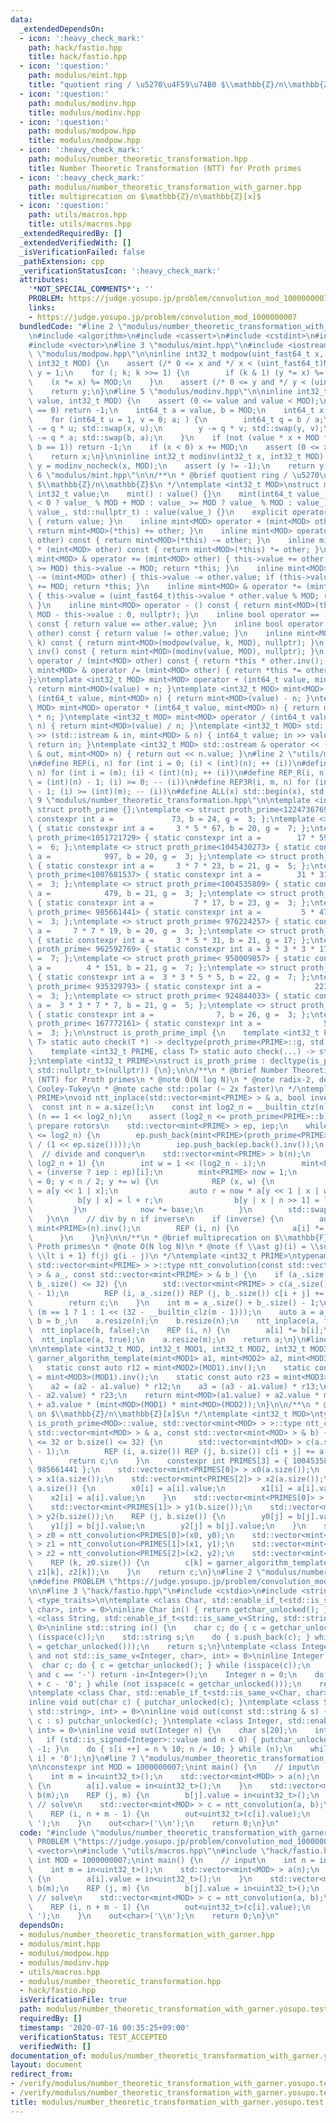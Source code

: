 ```yaml
---
data:
  _extendedDependsOn:
  - icon: ':heavy_check_mark:'
    path: hack/fastio.hpp
    title: hack/fastio.hpp
  - icon: ':question:'
    path: modulus/mint.hpp
    title: "quotient ring / \u5270\u4F59\u74B0 $\\mathbb{Z}/n\\mathbb{Z}$"
  - icon: ':question:'
    path: modulus/modinv.hpp
    title: modulus/modinv.hpp
  - icon: ':question:'
    path: modulus/modpow.hpp
    title: modulus/modpow.hpp
  - icon: ':heavy_check_mark:'
    path: modulus/number_theoretic_transformation.hpp
    title: Number Theoretic Transformation (NTT) for Proth primes
  - icon: ':heavy_check_mark:'
    path: modulus/number_theoretic_transformation_with_garner.hpp
    title: multiprecation on $\mathbb{Z}/n\mathbb{Z}[x]$
  - icon: ':question:'
    path: utils/macros.hpp
    title: utils/macros.hpp
  _extendedRequiredBy: []
  _extendedVerifiedWith: []
  _isVerificationFailed: false
  _pathExtension: cpp
  _verificationStatusIcon: ':heavy_check_mark:'
  attributes:
    '*NOT_SPECIAL_COMMENTS*': ''
    PROBLEM: https://judge.yosupo.jp/problem/convolution_mod_1000000007
    links:
    - https://judge.yosupo.jp/problem/convolution_mod_1000000007
  bundledCode: "#line 2 \"modulus/number_theoretic_transformation_with_garner.hpp\"\
    \n#include <algorithm>\n#include <cassert>\n#include <cstdint>\n#include <tuple>\n\
    #include <vector>\n#line 3 \"modulus/mint.hpp\"\n#include <iostream>\n#line 4\
    \ \"modulus/modpow.hpp\"\n\ninline int32_t modpow(uint_fast64_t x, uint64_t k,\
    \ int32_t MOD) {\n    assert (/* 0 <= x and */ x < (uint_fast64_t)MOD);\n    uint_fast64_t\
    \ y = 1;\n    for (; k; k >>= 1) {\n        if (k & 1) (y *= x) %= MOD;\n    \
    \    (x *= x) %= MOD;\n    }\n    assert (/* 0 <= y and */ y < (uint_fast64_t)MOD);\n\
    \    return y;\n}\n#line 5 \"modulus/modinv.hpp\"\n\ninline int32_t modinv_nocheck(int32_t\
    \ value, int32_t MOD) {\n    assert (0 <= value and value < MOD);\n    if (value\
    \ == 0) return -1;\n    int64_t a = value, b = MOD;\n    int64_t x = 0, y = 1;\n\
    \    for (int64_t u = 1, v = 0; a; ) {\n        int64_t q = b / a;\n        x\
    \ -= q * u; std::swap(x, u);\n        y -= q * v; std::swap(y, v);\n        b\
    \ -= q * a; std::swap(b, a);\n    }\n    if (not (value * x + MOD * y == b and\
    \ b == 1)) return -1;\n    if (x < 0) x += MOD;\n    assert (0 <= x and x < MOD);\n\
    \    return x;\n}\n\ninline int32_t modinv(int32_t x, int32_t MOD) {\n    int32_t\
    \ y = modinv_nocheck(x, MOD);\n    assert (y != -1);\n    return y;\n}\n#line\
    \ 6 \"modulus/mint.hpp\"\n\n/**\n * @brief quotient ring / \u5270\u4F59\u74B0\
    \ $\\mathbb{Z}/n\\mathbb{Z}$\n */\ntemplate <int32_t MOD>\nstruct mint {\n   \
    \ int32_t value;\n    mint() : value() {}\n    mint(int64_t value_) : value(value_\
    \ < 0 ? value_ % MOD + MOD : value_ >= MOD ? value_ % MOD : value_) {}\n    mint(int32_t\
    \ value_, std::nullptr_t) : value(value_) {}\n    explicit operator bool() const\
    \ { return value; }\n    inline mint<MOD> operator + (mint<MOD> other) const {\
    \ return mint<MOD>(*this) += other; }\n    inline mint<MOD> operator - (mint<MOD>\
    \ other) const { return mint<MOD>(*this) -= other; }\n    inline mint<MOD> operator\
    \ * (mint<MOD> other) const { return mint<MOD>(*this) *= other; }\n    inline\
    \ mint<MOD> & operator += (mint<MOD> other) { this->value += other.value; if (this->value\
    \ >= MOD) this->value -= MOD; return *this; }\n    inline mint<MOD> & operator\
    \ -= (mint<MOD> other) { this->value -= other.value; if (this->value <    0) this->value\
    \ += MOD; return *this; }\n    inline mint<MOD> & operator *= (mint<MOD> other)\
    \ { this->value = (uint_fast64_t)this->value * other.value % MOD; return *this;\
    \ }\n    inline mint<MOD> operator - () const { return mint<MOD>(this->value ?\
    \ MOD - this->value : 0, nullptr); }\n    inline bool operator == (mint<MOD> other)\
    \ const { return value == other.value; }\n    inline bool operator != (mint<MOD>\
    \ other) const { return value != other.value; }\n    inline mint<MOD> pow(uint64_t\
    \ k) const { return mint<MOD>(modpow(value, k, MOD), nullptr); }\n    inline mint<MOD>\
    \ inv() const { return mint<MOD>(modinv(value, MOD), nullptr); }\n    inline mint<MOD>\
    \ operator / (mint<MOD> other) const { return *this * other.inv(); }\n    inline\
    \ mint<MOD> & operator /= (mint<MOD> other) { return *this *= other.inv(); }\n\
    };\ntemplate <int32_t MOD> mint<MOD> operator + (int64_t value, mint<MOD> n) {\
    \ return mint<MOD>(value) + n; }\ntemplate <int32_t MOD> mint<MOD> operator -\
    \ (int64_t value, mint<MOD> n) { return mint<MOD>(value) - n; }\ntemplate <int32_t\
    \ MOD> mint<MOD> operator * (int64_t value, mint<MOD> n) { return mint<MOD>(value)\
    \ * n; }\ntemplate <int32_t MOD> mint<MOD> operator / (int64_t value, mint<MOD>\
    \ n) { return mint<MOD>(value) / n; }\ntemplate <int32_t MOD> std::istream & operator\
    \ >> (std::istream & in, mint<MOD> & n) { int64_t value; in >> value; n = value;\
    \ return in; }\ntemplate <int32_t MOD> std::ostream & operator << (std::ostream\
    \ & out, mint<MOD> n) { return out << n.value; }\n#line 2 \"utils/macros.hpp\"\
    \n#define REP(i, n) for (int i = 0; (i) < (int)(n); ++ (i))\n#define REP3(i, m,\
    \ n) for (int i = (m); (i) < (int)(n); ++ (i))\n#define REP_R(i, n) for (int i\
    \ = (int)(n) - 1; (i) >= 0; -- (i))\n#define REP3R(i, m, n) for (int i = (int)(n)\
    \ - 1; (i) >= (int)(m); -- (i))\n#define ALL(x) std::begin(x), std::end(x)\n#line\
    \ 9 \"modulus/number_theoretic_transformation.hpp\"\n\ntemplate <int32_t PRIME>\
    \ struct proth_prime {};\ntemplate <> struct proth_prime<1224736769> { static\
    \ constexpr int a =             73, b = 24, g =  3; };\ntemplate <> struct proth_prime<1053818881>\
    \ { static constexpr int a =     3 * 5 * 67, b = 20, g =  7; };\ntemplate <> struct\
    \ proth_prime<1051721729> { static constexpr int a =        17 * 59, b = 20, g\
    \ =  6; };\ntemplate <> struct proth_prime<1045430273> { static constexpr int\
    \ a =            997, b = 20, g =  3; };\ntemplate <> struct proth_prime<1012924417>\
    \ { static constexpr int a =     3 * 7 * 23, b = 21, g =  5; };\ntemplate <> struct\
    \ proth_prime<1007681537> { static constexpr int a =        31 * 31, b = 20, g\
    \ =  3; };\ntemplate <> struct proth_prime<1004535809> { static constexpr int\
    \ a =            479, b = 21, g =  3; };\ntemplate <> struct proth_prime< 998244353>\
    \ { static constexpr int a =         7 * 17, b = 23, g =  3; };\ntemplate <> struct\
    \ proth_prime< 985661441> { static constexpr int a =         5 * 47, b = 22, g\
    \ =  3; };\ntemplate <> struct proth_prime< 976224257> { static constexpr int\
    \ a =     7 * 7 * 19, b = 20, g =  3; };\ntemplate <> struct proth_prime< 975175681>\
    \ { static constexpr int a =     3 * 5 * 31, b = 21, g = 17; };\ntemplate <> struct\
    \ proth_prime< 962592769> { static constexpr int a = 3 * 3 * 3 * 17, b = 21, g\
    \ =  7; };\ntemplate <> struct proth_prime< 950009857> { static constexpr int\
    \ a =        4 * 151, b = 21, g =  7; };\ntemplate <> struct proth_prime< 943718401>\
    \ { static constexpr int a =  3 * 3 * 5 * 5, b = 22, g =  7; };\ntemplate <> struct\
    \ proth_prime< 935329793> { static constexpr int a =            223, b = 22, g\
    \ =  3; };\ntemplate <> struct proth_prime< 924844033> { static constexpr int\
    \ a =  3 * 3 * 7 * 7, b = 21, g =  5; };\ntemplate <> struct proth_prime< 469762049>\
    \ { static constexpr int a =              7, b = 26, g =  3; };\ntemplate <> struct\
    \ proth_prime< 167772161> { static constexpr int a =              5, b = 25, g\
    \ =  3; };\n\nstruct is_proth_prime_impl {\n    template <int32_t PRIME, class\
    \ T> static auto check(T *) -> decltype(proth_prime<PRIME>::g, std::true_type());\n\
    \    template <int32_t PRIME, class T> static auto check(...) -> std::false_type;\n\
    };\ntemplate <int32_t PRIME>\nstruct is_proth_prime : decltype(is_proth_prime_impl::check<PRIME,\
    \ std::nullptr_t>(nullptr)) {\n};\n\n/**\n * @brief Number Theoretic Transformation\
    \ (NTT) for Proth primes\n * @note O(N log N)\n * @note radix-2, decimation-in-frequency,\
    \ Cooley-Tukey\n * @note cache std::polar (~ 2x faster)\n */\ntemplate <int32_t\
    \ PRIME>\nvoid ntt_inplace(std::vector<mint<PRIME> > & a, bool inverse) {\n  \
    \  const int n = a.size();\n    const int log2_n = __builtin_ctz(n);\n    assert\
    \ (n == 1 << log2_n);\n    assert (log2_n <= proth_prime<PRIME>::b);\n\n    //\
    \ prepare rotors\n    std::vector<mint<PRIME> > ep, iep;\n    while ((int)ep.size()\
    \ <= log2_n) {\n        ep.push_back(mint<PRIME>(proth_prime<PRIME>::g).pow(mint<PRIME>(-1).value\
    \ / (1 << ep.size())));\n        iep.push_back(ep.back().inv());\n    }\n\n  \
    \  // divide and conquer\n    std::vector<mint<PRIME> > b(n);\n    REP3 (i, 1,\
    \ log2_n + 1) {\n        int w = 1 << (log2_n - i);\n        mint<PRIME> base\
    \ = (inverse ? iep : ep)[i];\n        mint<PRIME> now = 1;\n        for (int y\
    \ = 0; y < n / 2; y += w) {\n            REP (x, w) {\n                auto l\
    \ = a[y << 1 | x];\n                auto r = now * a[y << 1 | x | w];\n      \
    \          b[y | x] = l + r;\n                b[y | x | n >> 1] = l - r;\n   \
    \         }\n            now *= base;\n        }\n        std::swap(a, b);\n \
    \   }\n\n    // div by n if inverse\n    if (inverse) {\n        auto n_inv =\
    \ mint<PRIME>(n).inv();\n        REP (i, n) {\n            a[i] *= n_inv;\n  \
    \      }\n    }\n}\n\n/**\n * @brief multiprecation on $\\mathbb{F}_p[x]$ for\
    \ Proth primes\n * @note O(N log N)\n * @note (f \\ast g)(i) = \\sum_{0 \\le j\
    \ \\lt i + 1} f(j) g(i - j)\n */\ntemplate <int32_t PRIME>\ntypename std::enable_if<is_proth_prime<PRIME>::value,\
    \ std::vector<mint<PRIME> > >::type ntt_convolution(const std::vector<mint<PRIME>\
    \ > & a_, const std::vector<mint<PRIME> > & b_) {\n    if (a_.size() <= 32 or\
    \ b_.size() <= 32) {\n        std::vector<mint<PRIME> > c(a_.size() + b_.size()\
    \ - 1);\n        REP (i, a_.size()) REP (j, b_.size()) c[i + j] += a_[i] * b_[j];\n\
    \        return c;\n    }\n    int m = a_.size() + b_.size() - 1;\n    int n =\
    \ (m == 1 ? 1 : 1 << (32 - __builtin_clz(m - 1)));\n    auto a = a_;\n    auto\
    \ b = b_;\n    a.resize(n);\n    b.resize(n);\n    ntt_inplace(a, false);\n  \
    \  ntt_inplace(b, false);\n    REP (i, n) {\n        a[i] *= b[i];\n    }\n  \
    \  ntt_inplace(a, true);\n    a.resize(m);\n    return a;\n}\n#line 10 \"modulus/number_theoretic_transformation_with_garner.hpp\"\
    \n\ntemplate <int32_t MOD, int32_t MOD1, int32_t MOD2, int32_t MOD3>\nmint<MOD>\
    \ garner_algorithm_template(mint<MOD1> a1, mint<MOD2> a2, mint<MOD3> a3) {\n \
    \   static const auto r12 = mint<MOD2>(MOD1).inv();\n    static const auto r13\
    \ = mint<MOD3>(MOD1).inv();\n    static const auto r23 = mint<MOD3>(MOD2).inv();\n\
    \    a2 = (a2 - a1.value) * r12;\n    a3 = (a3 - a1.value) * r13;\n    a3 = (a3\
    \ - a2.value) * r23;\n    return mint<MOD>(a1.value) + a2.value * mint<MOD>(MOD1)\
    \ + a3.value * (mint<MOD>(MOD1) * mint<MOD>(MOD2));\n}\n\n/**\n * @brief multiprecation\
    \ on $\\mathbb{Z}/n\\mathbb{Z}[x]$\n */\ntemplate <int32_t MOD>\ntypename std::enable_if<not\
    \ is_proth_prime<MOD>::value, std::vector<mint<MOD> > >::type ntt_convolution(const\
    \ std::vector<mint<MOD> > & a, const std::vector<mint<MOD> > & b) {\n    if (a.size()\
    \ <= 32 or b.size() <= 32) {\n        std::vector<mint<MOD> > c(a.size() + b.size()\
    \ - 1);\n        REP (i, a.size()) REP (j, b.size()) c[i + j] += a[i] * b[j];\n\
    \        return c;\n    }\n    constexpr int PRIMES[3] = { 1004535809, 998244353,\
    \ 985661441 };\n    std::vector<mint<PRIMES[0]> > x0(a.size());\n    std::vector<mint<PRIMES[1]>\
    \ > x1(a.size());\n    std::vector<mint<PRIMES[2]> > x2(a.size());\n    REP (i,\
    \ a.size()) {\n        x0[i] = a[i].value;\n        x1[i] = a[i].value;\n    \
    \    x2[i] = a[i].value;\n    }\n    std::vector<mint<PRIMES[0]> > y0(b.size());\n\
    \    std::vector<mint<PRIMES[1]> > y1(b.size());\n    std::vector<mint<PRIMES[2]>\
    \ > y2(b.size());\n    REP (j, b.size()) {\n        y0[j] = b[j].value;\n    \
    \    y1[j] = b[j].value;\n        y2[j] = b[j].value;\n    }\n    std::vector<mint<PRIMES[0]>\
    \ > z0 = ntt_convolution<PRIMES[0]>(x0, y0);\n    std::vector<mint<PRIMES[1]>\
    \ > z1 = ntt_convolution<PRIMES[1]>(x1, y1);\n    std::vector<mint<PRIMES[2]>\
    \ > z2 = ntt_convolution<PRIMES[2]>(x2, y2);\n    std::vector<mint<MOD> > c(z0.size());\n\
    \    REP (k, z0.size()) {\n        c[k] = garner_algorithm_template<MOD>(z0[k],\
    \ z1[k], z2[k]);\n    }\n    return c;\n}\n#line 2 \"modulus/number_theoretic_transformation_with_garner.yosupo.test.cpp\"\
    \n#define PROBLEM \"https://judge.yosupo.jp/problem/convolution_mod_1000000007\"\
    \n\n#line 3 \"hack/fastio.hpp\"\n#include <cstdio>\n#include <string>\n#include\
    \ <type_traits>\n\ntemplate <class Char, std::enable_if_t<std::is_same_v<Char,\
    \ char>, int> = 0>\ninline Char in() { return getchar_unlocked(); }\ntemplate\
    \ <class String, std::enable_if_t<std::is_same_v<String, std::string>, int> =\
    \ 0>\ninline std::string in() {\n    char c; do { c = getchar_unlocked(); } while\
    \ (isspace(c));\n    std::string s;\n    do { s.push_back(c); } while (not isspace(c\
    \ = getchar_unlocked()));\n    return s;\n}\ntemplate <class Integer, std::enable_if_t<std::is_integral_v<Integer>\
    \ and not std::is_same_v<Integer, char>, int> = 0>\ninline Integer in() {\n  \
    \  char c; do { c = getchar_unlocked(); } while (isspace(c));\n    if (std::is_signed<Integer>::value\
    \ and c == '-') return -in<Integer>();\n    Integer n = 0;\n    do { n = n * 10\
    \ + c - '0'; } while (not isspace(c = getchar_unlocked()));\n    return n;\n}\n\
    \ntemplate <class Char, std::enable_if_t<std::is_same_v<Char, char>, int> = 0>\n\
    inline void out(char c) { putchar_unlocked(c); }\ntemplate <class String, std::enable_if_t<std::is_same_v<String,\
    \ std::string>, int> = 0>\ninline void out(const std::string & s) { for (char\
    \ c : s) putchar_unlocked(c); }\ntemplate <class Integer, std::enable_if_t<std::is_integral_v<Integer>,\
    \ int> = 0>\ninline void out(Integer n) {\n    char s[20];\n    int i = 0;\n \
    \   if (std::is_signed<Integer>::value and n < 0) { putchar_unlocked('-'); n *=\
    \ -1; }\n    do { s[i ++] = n % 10; n /= 10; } while (n);\n    while (i) putchar_unlocked(s[--\
    \ i] + '0');\n}\n#line 7 \"modulus/number_theoretic_transformation_with_garner.yosupo.test.cpp\"\
    \n\nconstexpr int MOD = 1000000007;\nint main() {\n    // input\n    int n = in<uint32_t>();\n\
    \    int m = in<uint32_t>();\n    std::vector<mint<MOD> > a(n);\n    REP (i, n)\
    \ {\n        a[i].value = in<uint32_t>();\n    }\n    std::vector<mint<MOD> >\
    \ b(m);\n    REP (j, m) {\n        b[j].value = in<uint32_t>();\n    }\n\n   \
    \ // solve\n    std::vector<mint<MOD> > c = ntt_convolution(a, b);\n\n    // output\n\
    \    REP (i, n + m - 1) {\n        out<uint32_t>(c[i].value);\n        out<char>('\
    \ ');\n    }\n    out<char>('\\n');\n    return 0;\n}\n"
  code: "#include \"modulus/number_theoretic_transformation_with_garner.hpp\"\n#define\
    \ PROBLEM \"https://judge.yosupo.jp/problem/convolution_mod_1000000007\"\n\n#include\
    \ <vector>\n#include \"utils/macros.hpp\"\n#include \"hack/fastio.hpp\"\n\nconstexpr\
    \ int MOD = 1000000007;\nint main() {\n    // input\n    int n = in<uint32_t>();\n\
    \    int m = in<uint32_t>();\n    std::vector<mint<MOD> > a(n);\n    REP (i, n)\
    \ {\n        a[i].value = in<uint32_t>();\n    }\n    std::vector<mint<MOD> >\
    \ b(m);\n    REP (j, m) {\n        b[j].value = in<uint32_t>();\n    }\n\n   \
    \ // solve\n    std::vector<mint<MOD> > c = ntt_convolution(a, b);\n\n    // output\n\
    \    REP (i, n + m - 1) {\n        out<uint32_t>(c[i].value);\n        out<char>('\
    \ ');\n    }\n    out<char>('\\n');\n    return 0;\n}\n"
  dependsOn:
  - modulus/number_theoretic_transformation_with_garner.hpp
  - modulus/mint.hpp
  - modulus/modpow.hpp
  - modulus/modinv.hpp
  - utils/macros.hpp
  - modulus/number_theoretic_transformation.hpp
  - hack/fastio.hpp
  isVerificationFile: true
  path: modulus/number_theoretic_transformation_with_garner.yosupo.test.cpp
  requiredBy: []
  timestamp: '2020-07-16 00:35:25+09:00'
  verificationStatus: TEST_ACCEPTED
  verifiedWith: []
documentation_of: modulus/number_theoretic_transformation_with_garner.yosupo.test.cpp
layout: document
redirect_from:
- /verify/modulus/number_theoretic_transformation_with_garner.yosupo.test.cpp
- /verify/modulus/number_theoretic_transformation_with_garner.yosupo.test.cpp.html
title: modulus/number_theoretic_transformation_with_garner.yosupo.test.cpp
---
```

